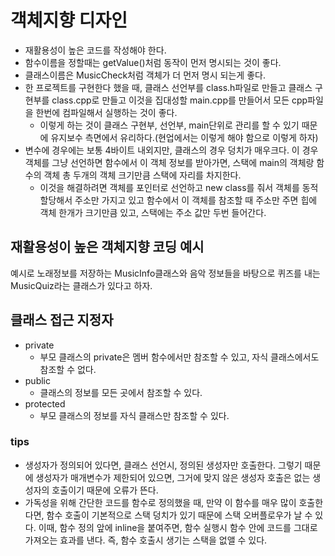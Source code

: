 # 객체지향 디자인
* 재활용성이 높은 코드를 작성해야 한다.
* 함수이름을 정할때는 getValue()처럼 동작이 먼저 명시되는 것이 좋다.
* 클래스이름은 MusicCheck처럼 객체가 더 먼저 명시 되는게 좋다.
* 한 프로젝트를 구현한다 했을 때, 클래스 선언부를 class.h파일로 만들고 클래스 구현부를 class.cpp로 만들고 이것을 집대성할 main.cpp를 만들어서 모든 cpp파일을 한번에 컴파일해서 실행하는 것이 좋다.
  * 이렇게 하는 것이 클래스 구현부, 선언부, main단위로 관리를 할 수 있기 때문에 유지보수 측면에서 유리하다.(현업에서는 이렇게 해야 함으로 이렇게 하자)
* 변수에 경우에는 보통 4바이트 내외지만, 클래스의 경우 덩치가 매우크다. 이 경우 객체를 그냥 선언하면 함수에서 이 객체 정보를 받아가면, 스택에 main의 객체랑 함수의 객체 총 두개의 객체 크기만큼 스택에 자리를 차지한다.
  * 이것을 해결하려면 객체를 포인터로 선언하고 new class를 줘서 객체를 동적할당해서 주소만 가지고 있고 함수에서 이 객체를 참조할 때 주소만 주면 힙에 객체 한개가 크기만큼 있고, 스택에는 주소 값만 두번 들어간다.
## 재활용성이 높은 객체지향 코딩 예시
예시로 노래정보를 저장하는 MusicInfo클래스와 음악 정보들을 바탕으로 퀴즈를 내는 MusicQuiz라는 클래스가 있다고 하자.

## 클래스 접근 지정자
* private
  * 부모 클래스의 private은 멤버 함수에서만 참조할 수 있고, 자식 클래스에서도 참조할 수 없다.
* public
  * 클래스의 정보를 모든 곳에서 참조할 수 있다.
* protected
  * 부모 클래스의 정보를 자식 클래스만 참조할 수 있다.

### tips
* 생성자가 정의되어 있다면, 클래스 선언시, 정의된 생성자만 호출한다. 그렇기 때문에 생성자가 매개변수가 제한되어 있으면, 그거에 맞지 않은 생성자 호출은 없는 생성자의 호출이기 때문에 오류가 뜬다.
* 가독성을 위해 간단한 코드를 함수로 정의했을 때, 만약 이 함수를 매우 많이 호출한다면, 함수 호출이 기본적으로 스택 덩치가 있기 때문에 스택 오버플로우가 날 수 있다. 이때, 함수 정의 앞에 inline을 붙여주면, 함수 실행시 함수 안에 코드를 그대로 가져오는 효과를 낸다. 즉, 함수 호출시 생기는 스택을 없앨 수 있다.